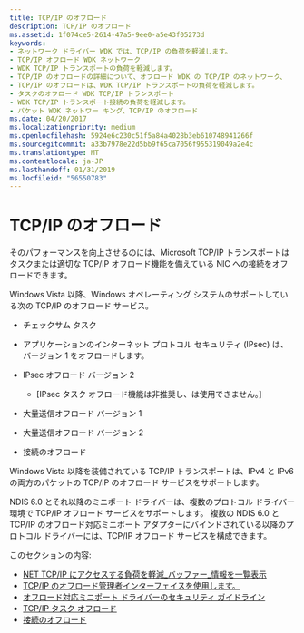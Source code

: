 ```yaml
---
title: TCP/IP のオフロード
description: TCP/IP のオフロード
ms.assetid: 1f074ce5-2614-47a5-9ee0-a5e43f05273d
keywords:
- ネットワーク ドライバー WDK では、TCP/IP の負荷を軽減します。
- TCP/IP オフロード WDK ネットワーク
- WDK TCP/IP トランスポートの負荷を軽減します。
- TCP/IP のオフロードの詳細について、オフロード WDK の TCP/IP のネットワーク、
- TCP/IP のオフロードは、WDK TCP/IP トランスポートの負荷を軽減します。
- タスクのオフロード WDK TCP/IP トランスポート
- WDK TCP/IP トランスポート接続の負荷を軽減します。
- パケット WDK ネットワー キング、TCP/IP のオフロード
ms.date: 04/20/2017
ms.localizationpriority: medium
ms.openlocfilehash: 5924e6c230c51f5a84a4028b3eb610748941266f
ms.sourcegitcommit: a33b7978e22d5bb9f65ca7056f955319049a2e4c
ms.translationtype: MT
ms.contentlocale: ja-JP
ms.lasthandoff: 01/31/2019
ms.locfileid: "56550783"
---
```

# <a name="tcpip-offload"></a>TCP/IP のオフロード





そのパフォーマンスを向上させるのには、Microsoft TCP/IP トランスポートはタスクまたは適切な TCP/IP オフロード機能を備えている NIC への接続をオフロードできます。

Windows Vista 以降、Windows オペレーティング システムのサポートしている次の TCP/IP のオフロード サービス。

-   チェックサム タスク

-   アプリケーションのインターネット プロトコル セキュリティ (IPsec) は、バージョン 1 をオフロードします。

-   IPsec オフロード バージョン 2
    - \[IPsec タスク オフロード機能は非推奨し、は使用できません。\]

-   大量送信オフロード バージョン 1

-   大量送信オフロード バージョン 2

-   接続のオフロード

Windows Vista 以降を装備されている TCP/IP トランスポートは、IPv4 と IPv6 の両方のパケットの TCP/IP のオフロード サービスをサポートします。

NDIS 6.0 とそれ以降のミニポート ドライバーは、複数のプロトコル ドライバー環境で TCP/IP オフロード サービスをサポートします。 複数の NDIS 6.0 と TCP/IP のオフロード対応ミニポート アダプターにバインドされている以降のプロトコル ドライバーには、TCP/IP オフロード サービスを構成できます。

このセクションの内容:

-   [NET TCP/IP にアクセスする負荷を軽減\_バッファー\_情報を一覧表示](accessing-tcp-ip-offload-net-buffer-list-information.md)
-   [TCP/IP のオフロード管理者インターフェイスを使用します。](using-the-tcp-ip-offload-administrator-interface.md)
-   [オフロード対応ミニポート ドライバーのセキュリティ ガイドライン](security-guidelines-for-offload-capable-miniport-drivers.md)
-   [TCP/IP タスク オフロード](task-offload.md)
-   [接続のオフロード](connection-offload.md)

 

 





